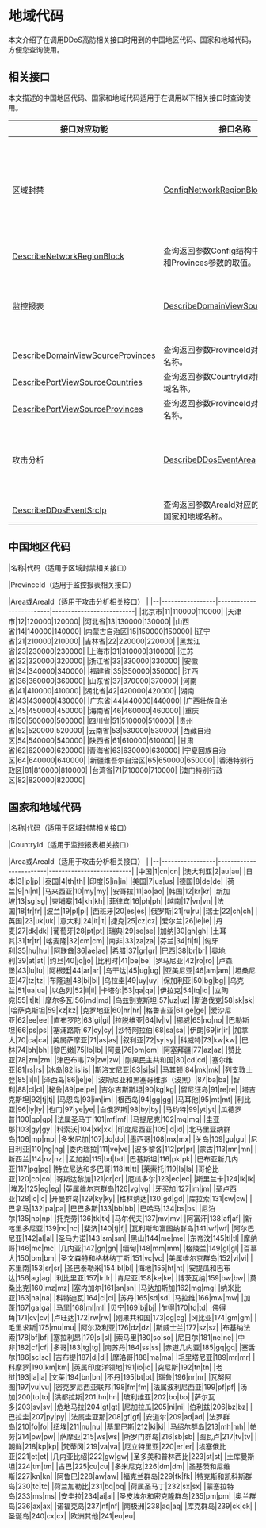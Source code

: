 # 地域代码

本文介绍了在调用DDoS高防相关接口时用到的中国地区代码、国家和地域代码，方便您查询使用。

## 相关接口

本文描述的中国地区代码、国家和地域代码适用于在调用以下相关接口时查询使用。

|接口对应功能|接口名称|使用场景|
|------|----|----|
|区域封禁|[ConfigNetworkRegionBlock](/cn.zh-CN/API参考/DDoS高防新BGP&国际/基础设施防护策略/ConfigNetworkRegionBlock.md)|查询请求参数Config结构中的Countries和Provinces参数的取值。|
|[DescribeNetworkRegionBlock](/cn.zh-CN/API参考/DDoS高防新BGP&国际/基础设施防护策略/DescribeNetworkRegionBlock.md)|查询返回参数Config结构中的Countries和Provinces参数的取值。|
|监控报表|[DescribeDomainViewSourceCountries](/cn.zh-CN/API参考/DDoS高防新BGP&国际/监控报表/DescribeDomainViewSourceCountries.md)|查询返回参数CountryId对应的国家和地域名称。|
|[DescribeDomainViewSourceProvinces](/cn.zh-CN/API参考/DDoS高防新BGP&国际/监控报表/DescribeDomainViewSourceProvinces.md)|查询返回参数ProvinceId对应的中国地区名称。|
|[DescribePortViewSourceCountries](/cn.zh-CN/API参考/DDoS高防新BGP&国际/监控报表/DescribePortViewSourceCountries.md)|查询返回参数CountryId对应的国家和地域名称。|
|[DescribePortViewSourceProvinces](/cn.zh-CN/API参考/DDoS高防新BGP&国际/监控报表/DescribePortViewSourceProvinces.md)|查询返回参数ProvinceId对应的中国地区名称。|
|攻击分析|[DescribeDDosEventArea](/cn.zh-CN/API参考/DDoS高防新BGP&国际/攻击分析/DescribeDDosEventArea.md)|查询返回参数Area对应的中国地区、国家和地域名称。|
|[DescribeDDosEventSrcIp](/cn.zh-CN/API参考/DDoS高防新BGP&国际/攻击分析/DescribeDDosEventSrcIp.md)|查询返回参数AreaId对应的中国地区、国家和地域名称。|

## 中国地区代码

|名称|代码（适用于区域封禁相关接口）

|ProvinceId（适用于监控报表相关接口）

|Area或AreaId（适用于攻击分析相关接口） |
|--|-----------------|-------------------------|--------------------------|
|北京市|11|110000|110000|
|天津市|12|120000|120000|
|河北省|13|130000|130000|
|山西省|14|140000|140000|
|内蒙古自治区|15|150000|150000|
|辽宁省|21|210000|210000|
|吉林省|22|220000|220000|
|黑龙江省|23|230000|230000|
|上海市|31|310000|310000|
|江苏省|32|320000|320000|
|浙江省|33|330000|330000|
|安徽省|34|340000|340000|
|福建省|35|350000|350000|
|江西省|36|360000|360000|
|山东省|37|370000|370000|
|河南省|41|410000|410000|
|湖北省|42|420000|420000|
|湖南省|43|430000|430000|
|广东省|44|440000|440000|
|广西壮族自治区|45|450000|450000|
|海南省|46|460000|460000|
|重庆市|50|500000|500000|
|四川省|51|510000|510000|
|贵州省|52|520000|520000|
|云南省|53|530000|530000|
|西藏自治区|54|540000|540000|
|陕西省|61|610000|610000|
|甘肃省|62|620000|620000|
|青海省|63|630000|630000|
|宁夏回族自治区|64|640000|640000|
|新疆维吾尔自治区|65|650000|650000|
|香港特别行政区|81|810000|810000|
|台湾省|71|710000|710000|
|澳门特别行政区|82|820000|820000|

## 国家和地域代码

|名称|代码（适用于区域封禁相关接口）

|CountryId（适用于监控报表相关接口）

|Area或AreaId（适用于攻击分析相关接口） |
|--|-----------------|------------------------|--------------------------|
|中国|1|cn|cn|
|澳大利亚|2|au|au|
|日本|3|jp|jp|
|泰国|4|th|th|
|印度|5|in|in|
|美国|7|us|us|
|德国|8|de|de|
|荷兰|9|nl|nl|
|马来西亚|10|my|my|
|安哥拉|11|ao|ao|
|韩国|12|kr|kr|
|新加坡|13|sg|sg|
|柬埔寨|14|kh|kh|
|菲律宾|16|ph|ph|
|越南|17|vn|vn|
|法国|18|fr|fr|
|波兰|19|pl|pl|
|西班牙|20|es|es|
|俄罗斯|21|ru|ru|
|瑞士|22|ch|ch|
|英国|23|uk|uk|
|意大利|24|it|it|
|捷克|25|cz|cz|
|爱尔兰|26|ie|ie|
|丹麦|27|dk|dk|
|葡萄牙|28|pt|pt|
|瑞典|29|se|se|
|加纳|30|gh|gh|
|土耳其|31|tr|tr|
|喀麦隆|32|cm|cm|
|南非|33|za|za|
|芬兰|34|fi|fi|
|匈牙利|35|hu|hu|
|阿联酋|36|ae|ae|
|希腊|37|gr|gr|
|巴西|38|br|br|
|奥地利|39|at|at|
|约旦|40|jo|jo|
|比利时|41|be|be|
|罗马尼亚|42|ro|ro|
|卢森堡|43|lu|lu|
|阿根廷|44|ar|ar|
|乌干达|45|ug|ug|
|亚美尼亚|46|am|am|
|坦桑尼亚|47|tz|tz|
|布隆迪|48|bi|bi|
|乌拉圭|49|uy|uy|
|保加利亚|50|bg|bg|
|乌克兰|51|ua|ua|
|以色列|52|il|il|
|卡塔尔|53|qa|qa|
|伊拉克|54|iq|iq|
|立陶宛|55|lt|lt|
|摩尔多瓦|56|md|md|
|乌兹别克斯坦|57|uz|uz|
|斯洛伐克|58|sk|sk|
|哈萨克斯坦|59|kz|kz|
|克罗地亚|60|hr|hr|
|格鲁吉亚|61|ge|ge|
|爱沙尼亚|62|ee|ee|
|直布罗陀|63|gi|gi|
|拉脱维亚|64|lv|lv|
|挪威|65|no|no|
|巴勒斯坦|66|ps|ps|
|塞浦路斯|67|cy|cy|
|沙特阿拉伯|68|sa|sa|
|伊朗|69|ir|ir|
|加拿大|70|ca|ca|
|美属萨摩亚|71|as|as|
|叙利亚|72|sy|sy|
|科威特|73|kw|kw|
|巴林|74|bh|bh|
|黎巴嫩|75|lb|lb|
|阿曼|76|om|om|
|阿塞拜疆|77|az|az|
|赞比亚|78|zm|zm|
|津巴布韦|79|zw|zw|
|刚果民主共和国|80|cd|cd|
|塞尔维亚|81|rs|rs|
|冰岛|82|is|is|
|斯洛文尼亚|83|si|si|
|马其顿|84|mk|mk|
|列支敦士登|85|li|li|
|泽西岛|86|je|je|
|波斯尼亚和黑塞哥维那（波黑）|87|ba|ba|
|智利|88|cl|cl|
|秘鲁|89|pe|pe|
|吉尔吉斯斯坦|90|kg|kg|
|留尼汪岛|91|re|re|
|塔吉克斯坦|92|tj|tj|
|马恩岛|93|im|im|
|根西岛|94|gg|gg|
|马耳他|95|mt|mt|
|利比亚|96|ly|ly|
|也门|97|ye|ye|
|白俄罗斯|98|by|by|
|马约特|99|yt|yt|
|瓜德罗普|100|gp|gp|
|法属圣马丁|101|mf|mf|
|马提尼克|102|mq|mq|
|圭亚那|103|gy|gy|
|科索沃|104|xk|xk|
|印度尼西亚|105|id|id|
|北马里亚纳群岛|106|mp|mp|
|多米尼加|107|do|do|
|墨西哥|108|mx|mx|
|关岛|109|gu|gu|
|尼日利亚|110|ng|ng|
|委内瑞拉|111|ve|ve|
|波多黎各|112|pr|pr|
|蒙古|113|mn|mn|
|新西兰|114|nz|nz|
|孟加拉|115|bd|bd|
|巴基斯坦|116|pk|pk|
|巴布亚新几内亚|117|pg|pg|
|特立尼达和多巴哥|118|tt|tt|
|莱索托|119|ls|ls|
|哥伦比亚|120|co|co|
|哥斯达黎加|121|cr|cr|
|厄瓜多尔|123|ec|ec|
|斯里兰卡|124|lk|lk|
|埃及|125|eg|eg|
|英属维尔京群岛|126|vg|vg|
|牙买加|127|jm|jm|
|圣卢西亚|128|lc|lc|
|开曼群岛|129|ky|ky|
|格林纳达|130|gd|gd|
|库拉索|131|cw|cw|
|巴拿马|132|pa|pa|
|巴巴多斯|133|bb|bb|
|巴哈马|134|bs|bs|
|尼泊尔|135|np|np|
|托克劳|136|tk|tk|
|马尔代夫|137|mv|mv|
|阿富汗|138|af|af|
|新喀里多尼亚|139|nc|nc|
|斐济|140|fj|fj|
|瓦利斯和富图纳群岛|141|wf|wf|
|阿尔巴尼亚|142|al|al|
|圣马力诺|143|sm|sm|
|黑山|144|me|me|
|东帝汶|145|tl|tl|
|摩纳哥|146|mc|mc|
|几内亚|147|gn|gn|
|缅甸|148|mm|mm|
|格陵兰|149|gl|gl|
|百慕大|150|bm|bm|
|圣文森特和格林纳丁斯|151|vc|vc|
|美属维尔京群岛|152|vi|vi|
|苏里南|153|sr|sr|
|圣巴泰勒米|154|bl|bl|
|海地|155|ht|ht|
|安提瓜和巴布达|156|ag|ag|
|利比里亚|157|lr|lr|
|肯尼亚|158|ke|ke|
|博茨瓦纳|159|bw|bw|
|莫桑比克|160|mz|mz|
|塞内加尔|161|sn|sn|
|马达加斯加|162|mg|mg|
|纳米比亚|163|na|na|
|科特迪瓦|164|ci|ci|
|苏丹|165|sd|sd|
|马拉维|166|mw|mw|
|加蓬|167|ga|ga|
|马里|168|ml|ml|
|贝宁|169|bj|bj|
|乍得|170|td|td|
|佛得角|171|cv|cv|
|卢旺达|172|rw|rw|
|刚果共和国|173|cg|cg|
|冈比亚|174|gm|gm|
|毛里求斯|175|mu|mu|
|阿尔及利亚|176|dz|dz|
|斯威士兰|177|sz|sz|
|布基纳法索|178|bf|bf|
|塞拉利昂|179|sl|sl|
|索马里|180|so|so|
|尼日尔|181|ne|ne|
|中非|182|cf|cf|
|多哥|183|tg|tg|
|南苏丹|184|ss|ss|
|赤道几内亚|185|gq|gq|
|塞舌尔|186|sc|sc|
|吉布提|187|dj|dj|
|摩洛哥|188|ma|ma|
|毛里塔尼亚|189|mr|mr|
|科摩罗|190|km|km|
|英属印度洋领地|191|io|io|
|突尼斯|192|tn|tn|
|老挝|193|la|la|
|文莱|194|bn|bn|
|不丹|195|bt|bt|
|瑙鲁|196|nr|nr|
|瓦努阿图|197|vu|vu|
|密克罗尼西亚联邦|198|fm|fm|
|法属波利尼西亚|199|pf|pf|
|汤加|200|to|to|
|洪都拉斯|201|hn|hn|
|玻利维亚|202|bo|bo|
|萨尔瓦多|203|sv|sv|
|危地马拉|204|gt|gt|
|尼加拉瓜|205|ni|ni|
|伯利兹|206|bz|bz|
|巴拉圭|207|py|py|
|法属圭亚那|208|gf|gf|
|安道尔|209|ad|ad|
|法罗群岛|210|fo|fo|
|纽埃|211|nu|nu|
|基里巴斯|212|ki|ki|
|马绍尔群岛|213|mh|mh|
|帕劳|214|pw|pw|
|萨摩亚|215|ws|ws|
|所罗门群岛|216|sb|sb|
|图瓦卢|217|tv|tv|
|朝鲜|218|kp|kp|
|梵蒂冈|219|va|va|
|厄立特里亚|220|er|er|
|埃塞俄比亚|221|et|et|
|几内亚比绍|222|gw|gw|
|圣多美和普林西比|223|st|st|
|土库曼斯坦|224|tm|tm|
|古巴|225|cu|cu|
|多米尼克|226|dm|dm|
|圣基茨和尼维斯|227|kn|kn|
|阿鲁巴|228|aw|aw|
|福克兰群岛|229|fk|fk|
|特克斯和凯科斯群岛|230|tc|tc|
|荷兰加勒比|231|bq|bq|
|荷属圣马丁|232|sx|sx|
|蒙塞拉特岛|233|ms|ms|
|安圭拉|234|ai|ai|
|圣皮埃尔和密克隆群岛|235|pm|pm|
|奥兰群岛|236|ax|ax|
|诺福克岛|237|nf|nf|
|南极洲|238|aq|aq|
|库克群岛|239|ck|ck|
|圣诞岛|240|cx|cx|
|欧洲其他|241|eu|eu|

